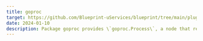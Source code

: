 ```yaml
---
title: goproc
target: https://github.com/Blueprint-uServices/blueprint/tree/main/plugins/goproc
date: 2024-01-10
description: Package goproc provides \`goproc.Process\`, a node that represents a runnable Golang process. It can contain any number of other golang.Node IRNodes. When it's compiled, the goproc.Process will generate a go module with a runnable main method that instantiates and initializes the contained go nodes. To achieve this, the golang.Process also collects module dependencies from its contained nodes.The \`GenerateArtifacts\` method generates the main method based on the process's contained nodes.
---
```

